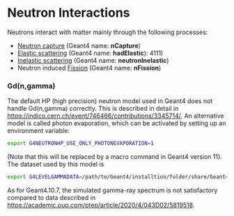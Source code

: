 # Neutron Interactions

Neutrons interact with matter mainly through the following processes:

- [Neutron capture][] (Geant4 name: **nCapture**)
- [Elastic scattering][] (Geant4 name: **hadElastic**): 4111)
- [Inelastic scattering][] (Geant4 name: **neutronInelastic**)
- Neutron induced [Fission][] (Geant4 name: **nFission**)

[Neutron capture]: https://www.glossary.oilfield.slb.com/en/Terms/n/neutron_capture.aspx
[Elastic scattering]: https://www.glossary.oilfield.slb.com/en/Terms/e/elastic_neutron_scattering.aspx
[Inelastic scattering]: https://www.glossary.oilfield.slb.com/en/Terms/i/inelastic_neutron_scattering.aspx
[Fission]: https://en.wikipedia.org/wiki/Nuclear_fission

### Gd(n,gamma)

The default HP (high precision) neutron model used in Geant4 does not handle Gd(n,gamma) correctly. This is described in detail in <https://indico.cern.ch/event/746466/contributions/3345714/>. An alternative model is called photon evaporation, which can be activated by setting up an environment variable:

```sh
export G4NEUTRONHP_USE_ONLY_PHOTONEVAPORATION=1
```

(Note that this will be replaced by a macro command in Geant4 version 11). The dataset used by this model is

```sh
export G4LEVELGAMMADATA=/path/to/Geant4/installtion/folder/share/Geant4-??.?.?/data/PhotonEvaporation?.?
```

As for Geant4.10.7, the simulated gamma-ray spectrum is not satisfactory compared to data described in <https://academic.oup.com/ptep/article/2020/4/043D02/5819518>.

